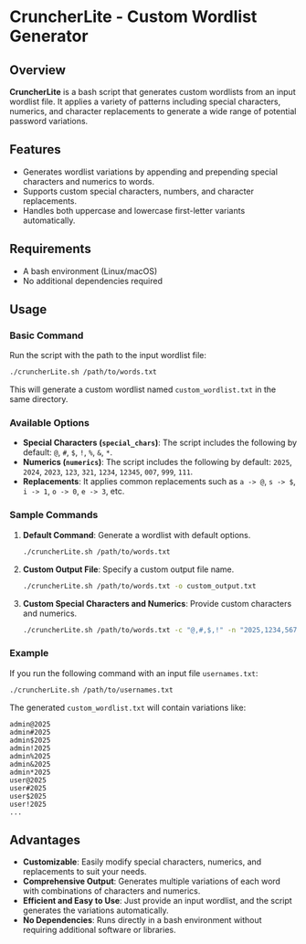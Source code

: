 
# CruncherLite - Custom Wordlist Generator

## Overview

**CruncherLite** is a bash script that generates custom wordlists from an input wordlist file. It applies a variety of patterns including special characters, numerics, and character replacements to generate a wide range of potential password variations.

## Features

- Generates wordlist variations by appending and prepending special characters and numerics to words.
- Supports custom special characters, numbers, and character replacements.
- Handles both uppercase and lowercase first-letter variants automatically.

## Requirements

- A bash environment (Linux/macOS)
- No additional dependencies required

## Usage

### Basic Command

Run the script with the path to the input wordlist file:

```bash
./cruncherLite.sh /path/to/words.txt
```

This will generate a custom wordlist named `custom_wordlist.txt` in the same directory.

### Available Options

- **Special Characters (`special_chars`)**: The script includes the following by default: `@`, `#`, `$`, `!`, `%`, `&`, `*`.
- **Numerics (`numerics`)**: The script includes the following by default: `2025`, `2024`, `2023`, `123`, `321`, `1234`, `12345`, `007`, `999`, `111`.
- **Replacements**: It applies common replacements such as `a -> @`, `s -> $`, `i -> 1`, `o -> 0`, `e -> 3`, etc.

### Sample Commands

1. **Default Command**: Generate a wordlist with default options.
   ```bash
   ./cruncherLite.sh /path/to/words.txt
   ```

2. **Custom Output File**: Specify a custom output file name.
   ```bash
   ./cruncherLite.sh /path/to/words.txt -o custom_output.txt
   ```

3. **Custom Special Characters and Numerics**: Provide custom characters and numerics.
   ```bash
   ./cruncherLite.sh /path/to/words.txt -c "@,#,$,!" -n "2025,1234,5678"
   ```

### Example

If you run the following command with an input file `usernames.txt`:

```bash
./cruncherLite.sh /path/to/usernames.txt
```

The generated `custom_wordlist.txt` will contain variations like:

```
admin@2025
admin#2025
admin$2025
admin!2025
admin%2025
admin&2025
admin*2025
user@2025
user#2025
user$2025
user!2025
...
```

## Advantages

- **Customizable**: Easily modify special characters, numerics, and replacements to suit your needs.
- **Comprehensive Output**: Generates multiple variations of each word with combinations of characters and numerics.
- **Efficient and Easy to Use**: Just provide an input wordlist, and the script generates the variations automatically.
- **No Dependencies**: Runs directly in a bash environment without requiring additional software or libraries.

